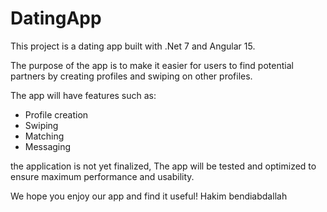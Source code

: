 # DatingApp

This project is a dating app built with .Net 7 and Angular 15. 

The purpose of the app is to make it easier for users to find potential partners by creating profiles and swiping on other profiles. 

The app will have features such as: 

- Profile creation 
- Swiping 
- Matching 
- Messaging 

the application is not yet finalized, The app will be tested and optimized to ensure maximum performance and usability. 

We hope you enjoy our app and find it useful!
Hakim bendiabdallah

